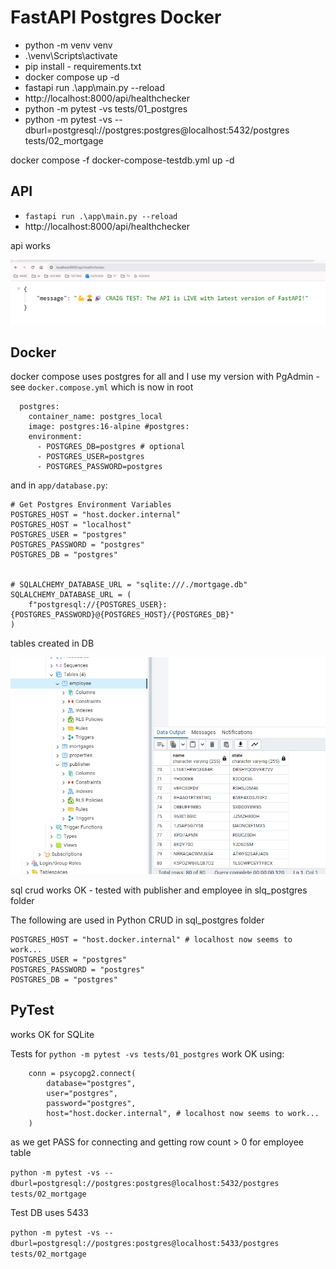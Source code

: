# FastAPI Postgres Docker

- python -m venv venv
- .\venv\Scripts\activate
- pip install - requirements.txt
- docker compose up -d
- fastapi run .\app\main.py --reload
- http://localhost:8000/api/healthchecker  
- python -m pytest -vs tests/01_postgres 
- python -m pytest -vs --dburl=postgresql://postgres:postgres@localhost:5432/postgres tests/02_mortgage

docker compose -f docker-compose-testdb.yml  up -d

##  API

- `fastapi run .\app\main.py --reload`
- http://localhost:8000/api/healthchecker     

api works

![API HEALTHCHECKER OK](./images/api-healthchecker-OK.png)

## Docker

docker compose uses postgres for all and I use my version with PgAdmin - see `docker.compose.yml` which is now in root

```
  postgres:  
    container_name: postgres_local  
    image: postgres:16-alpine #postgres:
    environment:
      - POSTGRES_DB=postgres # optional
      - POSTGRES_USER=postgres
      - POSTGRES_PASSWORD=postgres
```
and in `app/database.py`:

```
# Get Postgres Environment Variables
POSTGRES_HOST = "host.docker.internal"
POSTGRES_HOST = "localhost"
POSTGRES_USER = "postgres"
POSTGRES_PASSWORD = "postgres"
POSTGRES_DB = "postgres"


# SQLALCHEMY_DATABASE_URL = "sqlite:///./mortgage.db"
SQLALCHEMY_DATABASE_URL = (
    f"postgresql://{POSTGRES_USER}:{POSTGRES_PASSWORD}@{POSTGRES_HOST}/{POSTGRES_DB}"
)
```

tables created in DB

![TABLES CREATED](./images/pgadmin.png)

sql crud works OK - tested with publisher and employee in slq_postgres folder

The following are used in Python CRUD in sql_postgres folder

```
POSTGRES_HOST = "host.docker.internal" # localhost now seems to work...
POSTGRES_USER = "postgres"
POSTGRES_PASSWORD = "postgres"
POSTGRES_DB = "postgres"
```

## PyTest

works OK for SQLite

Tests for `python -m pytest -vs tests/01_postgres` work OK using:

```
    conn = psycopg2.connect(
        database="postgres",
        user="postgres",
        password="postgres",
        host="host.docker.internal", # localhost now seems to work...
    )
```
as we get PASS for connecting and getting row count > 0 for employee table

`python -m pytest -vs --dburl=postgresql://postgres:postgres@localhost:5432/postgres tests/02_mortgage`

Test DB uses 5433

`python -m pytest -vs --dburl=postgresql://postgres:postgres@localhost:5433/postgres tests/02_mortgage` 




